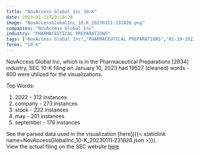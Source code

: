 ```yaml
---
title: "NovAccess Global Inc 10-K"
date: 2023-01-11T23:18:28
image: "NovAccessGlobalInc_10-K_20230111-231828.png"
companies: "NovAccess Global Inc"
industry: "PHARMACEUTICAL PREPARATIONS"
tags: ["NovAccess Global Inc","PHARMACEUTICAL PREPARATIONS","01-10-2023","10-K"]
forms: "10-K"
---
```

NovAccess Global Inc, which is in the Pharmaceutical Preparations [2834] industry, SEC 10-K filing on January 10, 2023 had 19527 (cleaned) words - 600 were utilized for the visualizations.

Top Words:
1. 2022 - 312 instances
2. company - 273 instances
3. stock - 222 instances
4. may - 201 instances
5. september - 179 instances


See the parsed data used in the visualization [here]({{< staticlink name=NovAccessGlobalInc_10-K_20230111-231828.json >}}).  
View the actual filing on the SEC website [here](https://www.sec.gov/Archives/edgar/data/1039466/0001185185-23-000020.txt)